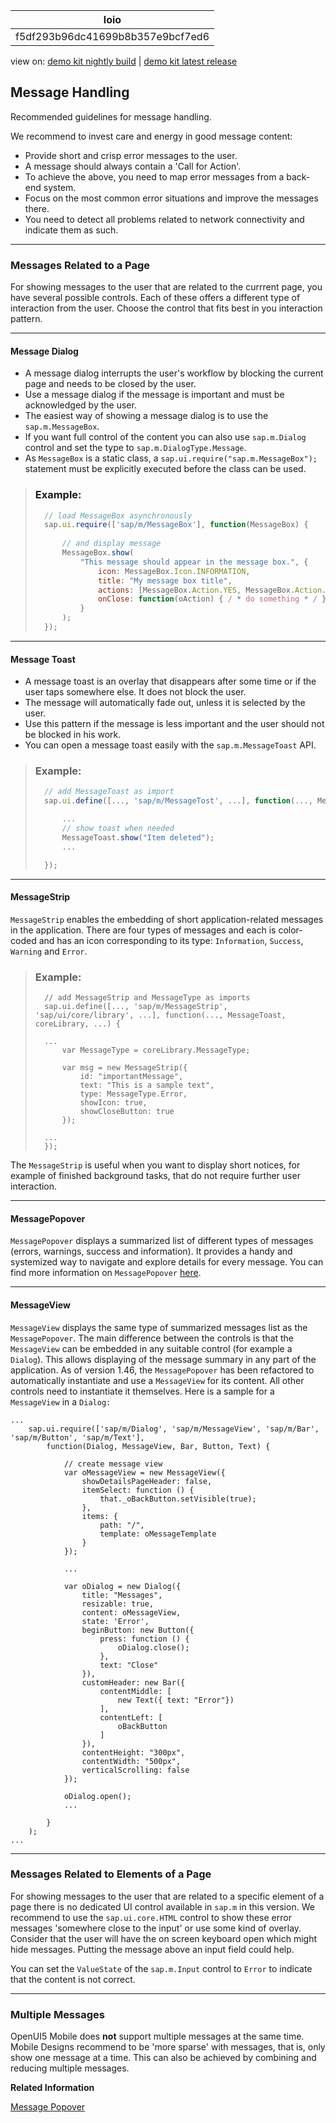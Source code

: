 <!-- loiof5df293b96dc41699b8b357e9bcf7ed6 -->

| loio |
| -----|
| f5df293b96dc41699b8b357e9bcf7ed6 |

<div id="loio">

view on: [demo kit nightly build](https://openui5nightly.hana.ondemand.com/#/topic/f5df293b96dc41699b8b357e9bcf7ed6) | [demo kit latest release](https://openui5.hana.ondemand.com/#/topic/f5df293b96dc41699b8b357e9bcf7ed6)</div>

## Message Handling

Recommended guidelines for message handling.

We recommend to invest care and energy in good message content:

-   Provide short and crisp error messages to the user.
-   A message should always contain a 'Call for Action'.
-   To achieve the above, you need to map error messages from a back-end system.
-   Focus on the most common error situations and improve the messages there.
-   You need to detect all problems related to network connectivity and indicate them as such.

***

<a name="loiof5df293b96dc41699b8b357e9bcf7ed6__section_N10035_N10011_N10001"/>

### Messages Related to a Page

For showing messages to the user that are related to the currrent page, you have several possible controls. Each of these offers a different type of interaction from the user. Choose the control that fits best in you interaction pattern.

***

#### Message Dialog

-   A message dialog interrupts the user's workflow by blocking the current page and needs to be closed by the user.
-   Use a message dialog if the message is important and must be acknowledged by the user.
-   The easiest way of showing a message dialog is to use the `sap.m.MessageBox`.
-   If you want full control of the content you can also use `sap.m.Dialog` control and set the type to `sap.m.DialogType.Message`.
-   As `MessageBox` is a static class, a `sap.ui.require("sap.m.MessageBox");` statement must be explicitly executed before the class can be used.

> ### Example:  
> ```js
> 	// load MessageBox asynchronously
> 	sap.ui.require(['sap/m/MessageBox'], function(MessageBox) {
> 	
> 		// and display message
> 		MessageBox.show(
> 			"This message should appear in the message box.", {
> 				icon: MessageBox.Icon.INFORMATION,
> 				title: "My message box title",
> 				actions: [MessageBox.Action.YES, MessageBox.Action.NO],
> 				onClose: function(oAction) { / * do something * / }
> 			}
> 		);
> 	});
> ```

***

#### Message Toast

-   A message toast is an overlay that disappears after some time or if the user taps somewhere else. It does not block the user.
-   The message will automatically fade out, unless it is selected by the user.
-   Use this pattern if the message is less important and the user should not be blocked in his work.
-   You can open a message toast easily with the `sap.m.MessageToast` API.

> ### Example:  
> ```js
> 	// add MessageToast as import
> 	sap.ui.define([..., 'sap/m/MessageTost', ...], function(..., MessageToast, ...) {
> 
> 		...
> 		// show toast when needed
> 		MessageToast.show("Item deleted");
> 		...
> 
> 	});
> ```

***

#### MessageStrip

`MessageStrip` enables the embedding of short application-related messages in the application. There are four types of messages and each is color-coded and has an icon corresponding to its type: `Information`, `Success`, `Warning` and `Error`.

> ### Example:  
> ```
> 	// add MessageStrip and MessageType as imports
> 	sap.ui.define([..., 'sap/m/MessageStrip', 'sap/ui/core/library', ...], function(..., MessageToast, coreLibrary, ...) {
> 	
> 	...
> 		var MessageType = coreLibrary.MessageType;
> 		
> 		var msg = new MessageStrip({
> 			id: "importantMessage",
> 			text: "This is a sample text",
> 			type: MessageType.Error,
> 			showIcon: true,
> 			showCloseButton: true
> 		});
> 		
> 	...
> 	});
> ```

The `MessageStrip` is useful when you want to display short notices, for example of finished background tasks, that do not require further user interaction.

***

#### MessagePopover

`MessagePopover` displays a summarized list of different types of messages \(errors, warnings, success and information\). It provides a handy and systemized way to navigate and explore details for every message. You can find more information on `MessagePopover` [here](Message_Popover_52824a6.md).

***

#### MessageView

`MessageView` displays the same type of summarized messages list as the `MessagePopover`. The main difference between the controls is that the `MessageView` can be embedded in any suitable control \(for example a `Dialog`\). This allows displaying of the message summary in any part of the application. As of version 1.46, the `MessagePopover` has been refactored to automatically instantiate and use a `MessageView` for its content. All other controls need to instantiate it themselves. Here is a sample for a `MessageView` in a `Dialog:`

```
...
	sap.ui.require(['sap/m/Dialog', 'sap/m/MessageView', 'sap/m/Bar', 'sap/m/Button', 'sap/m/Text'], 
		function(Dialog, MessageView, Bar, Button, Text) {
	
			// create message view 
			var oMessageView = new MessageView({
				showDetailsPageHeader: false,
				itemSelect: function () {
					that._oBackButton.setVisible(true);
				},
				items: {
					path: "/",
					template: oMessageTemplate
				}
			});

			...

			var oDialog = new Dialog({
				title: "Messages",
				resizable: true,
				content: oMessageView,
				state: 'Error',
				beginButton: new Button({
					press: function () {
						oDialog.close();
					},
					text: "Close"
				}),
				customHeader: new Bar({
					contentMiddle: [
						new Text({ text: "Error"})
					],
					contentLeft: [
						oBackButton
					]
				}),
				contentHeight: "300px",
				contentWidth: "500px",
				verticalScrolling: false
			});
	
			oDialog.open();
			...
		
		}
	);
...
```

***

<a name="loiof5df293b96dc41699b8b357e9bcf7ed6__section_N1008E_N10011_N10001"/>

### Messages Related to Elements of a Page

For showing messages to the user that are related to a specific element of a page there is no dedicated UI control available in `sap.m` in this version. We recommend to use the `sap.ui.core.HTML` control to show these error messages 'somewhere close to the input' or use some kind of overlay. Consider that the user will have the on screen keyboard open which might hide messages. Putting the message above an input field could help.

You can set the `ValueState` of the `sap.m.Input` control to `Error` to indicate that the content is not correct.

***

<a name="loiof5df293b96dc41699b8b357e9bcf7ed6__section_N100AF_N10011_N10001"/>

### Multiple Messages

OpenUI5 Mobile does **not** support multiple messages at the same time. Mobile Designs recommend to be 'more sparse' with messages, that is, only show one message at a time. This can also be achieved by combining and reducing multiple messages.

**Related Information**  


[Message Popover](Message_Popover_52824a6.md "Message Popover is used to display a summarized list of different types of messages (errors, warnings, success and information). It provides a handy and systemized way to navigate and explore details for every message.")

